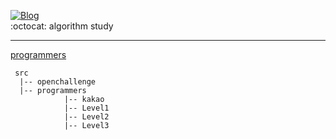 [![Blog](https://img.shields.io/badge/Blog-ljg960730.tistory.com-green.svg)](https://ljg960730.tistory.com/)   
:octocat: algorithm study 

---

[programmers](https://github.com/Jaekeun-Lee/solve-algorithms-2021/tree/master/src/programmers)
```
 src
  |-- openchallenge
  |-- programmers
            |-- kakao
            |-- Level1
            |-- Level2
            |-- Level3
            
```



